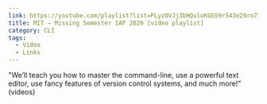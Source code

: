 ```yaml
---
link: https://youtube.com/playlist?list=PLyzOVJj3bHQuloKGG59rS43e29ro7I57J
title: MIT – Missing Semester IAP 2020 [video playlist]
category: CLI
tags:
  - Video
  - Links
---
```


"We’ll teach you how to master the command-line, use a powerful text editor, use fancy features of version control systems, and much more!" (videos)

